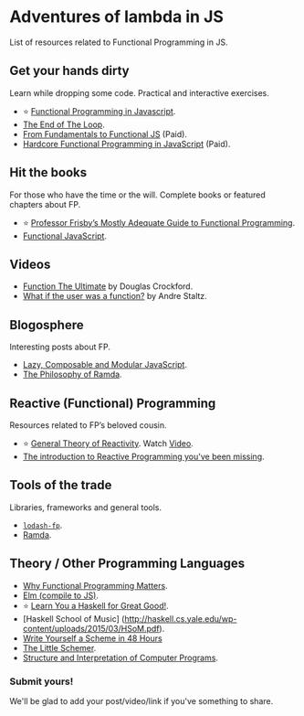 # Adventures of lambda in JS

List of resources related to Functional Programming in JS.

## Get your hands dirty
Learn while dropping some code. Practical and interactive exercises.

- :star: [Functional Programming in Javascript](http://reactivex.io/learnrx/).
- [The End of The Loop](https://egghead.io/series/mastering-asynchronous-programming-the-end-of-the-loop).
- [From Fundamentals to Functional JS](https://frontendmasters.com/courses/js-fundamentals-to-functional/) (Paid).
- [Hardcore Functional Programming in JavaScript](https://frontendmasters.com/courses/functional-javascript/) (Paid).

## Hit the books
For those who have the time or the will. Complete books or featured chapters about FP.

- :star: [Professor Frisby’s Mostly Adequate Guide to Functional Programming](http://drboolean.gitbooks.io/mostly-adequate-guide/).
- [Functional JavaScript](http://shop.oreilly.com/product/0636920028857.do).

## Videos
- [Function The Ultimate](https://www.youtube.com/watch?v=ya4UHuXNygM) by Douglas Crockford.
- [What if the user was a function?](https://www.youtube.com/watch?v=1zj7M1LnJV4) by Andre Staltz.

## Blogosphere
Interesting posts about FP.

- [Lazy, Composable and Modular JavaScript](https://codewords.recurse.com/issues/four/lazy-composable-and-modular-javascript).
- [The Philosophy of Ramda](http://fr.umio.us/the-philosophy-of-ramda/).

## Reactive (Functional) Programming
Resources related to FP’s beloved cousin.

- :star: [General Theory of Reactivity](https://github.com/kriskowal/gtor). Watch [Video](https://www.youtube.com/watch?v=2p51PE1MZ8U).
- [The introduction to Reactive Programming you've been missing](https://gist.github.com/staltz/868e7e9bc2a7b8c1f754).

## Tools of the trade
Libraries, frameworks and general tools.
- [`lodash-fp`](https://github.com/lodash/lodash-fp).
- [Ramda](http://ramdajs.com/).

## Theory / Other Programming Languages
- [Why Functional Programming Matters](http://www.cse.chalmers.se/~rjmh/Papers/whyfp.html).
- [Elm (compile to JS)](http://elm-lang.org/).
- :star: [Learn You a Haskell for Great Good!](http://learnyouahaskell.com/).
- [Haskell School of Music] (http://haskell.cs.yale.edu/wp-content/uploads/2015/03/HSoM.pdf).
- [Write Yourself a Scheme in 48 Hours](https://en.wikibooks.org/wiki/Write_Yourself_a_Scheme_in_48_Hours)
- [The Little Schemer](https://mitpress.mit.edu/books/little-schemer).
- [Structure and Interpretation of Computer Programs](https://mitpress.mit.edu/sicp/full-text/book/book-Z-H-24.html#%_sec_3.5.5).

### Submit yours!
We'll be glad to add your post/video/link if you've something to share.
